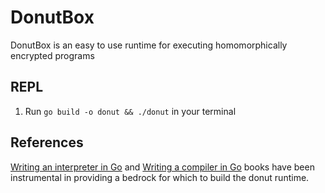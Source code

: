 # DonutBox
DonutBox is an easy to use runtime for executing homomorphically encrypted programs

## REPL

1. Run `go build -o donut && ./donut` in your terminal

## References
[Writing an interpreter in Go](https://interpreterbook.com) and [Writing a compiler in Go](https://compilerbook.com) books have been instrumental in providing a bedrock for which to build the donut runtime.
